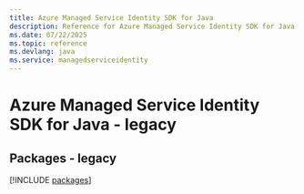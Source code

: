 ```yaml
---
title: Azure Managed Service Identity SDK for Java
description: Reference for Azure Managed Service Identity SDK for Java
ms.date: 07/22/2025
ms.topic: reference
ms.devlang: java
ms.service: managedserviceidentity
---
```

# Azure Managed Service Identity SDK for Java - legacy
## Packages - legacy
[!INCLUDE [packages](managed-service-identity-index.md)]